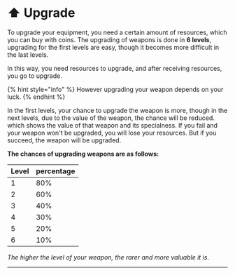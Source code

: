 # ⬆ Upgrade

To upgrade your equipment, you need a certain amount of resources, which you can buy with coins. The upgrading of weapons is done in **6 levels**, upgrading for the first levels are easy, though it becomes more difficult in the last levels.

In this way, you need resources to upgrade, and after receiving resources, you go to upgrade.&#x20;

{% hint style="info" %}
However upgrading your weapon depends on your luck.
{% endhint %}

In the first levels, your chance to upgrade the weapon is more, though in the next levels, due to the value of the weapon, the chance will be reduced. which shows the value of that weapon and its specialness. If you fail and your weapon won't be  upgraded, you will lose your resources. But if you succeed, the weapon will be upgraded.

&#x20;**The chances of upgrading weapons are as follows:**

| Level | percentage |
| ----- | ---------- |
| 1     | 80%        |
| 2     | 60%        |
| 3     | 40%        |
| 4     | 30%        |
| 5     | 20%        |
| 6     | 10%        |

_The higher the level of your weapon, the rarer and more valuable it is_.

****
